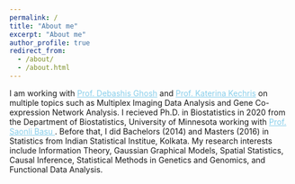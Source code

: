```yaml
---
permalink: /
title: "About me"
excerpt: "About me"
author_profile: true
redirect_from: 
  - /about/
  - /about.html
---
```


I am working with <a href="https://scholar.google.com/citations?user=L14IppEAAAAJ&hl=en" style="color:skyblue;"> Prof. Debashis Ghosh</a> and <a href="http://csph.ucdenver.edu/Sites/Kechris/" style="color:skyblue;"> Prof. Katerina Kechris</a> on multiple topics such as Multiplex 
Imaging Data Analysis and Gene Co-expression Network Analysis. I recieved Ph.D. in Biostatistics in 2020 from the Department of Biostatistics, 
University of Minnesota working with <a href="http://www.biostat.umn.edu/~saonli/" style="color:skyblue;"> Prof. Saonli Basu </a>.
Before that, I did Bachelors (2014) and Masters (2016) in Statistics from Indian Statistical Institue, Kolkata. My research interests include Information Theory, Gaussian Graphical Models, Spatial Statistics, Causal Inference, Statistical Methods in Genetics and Genomics, and Functional Data Analysis.
